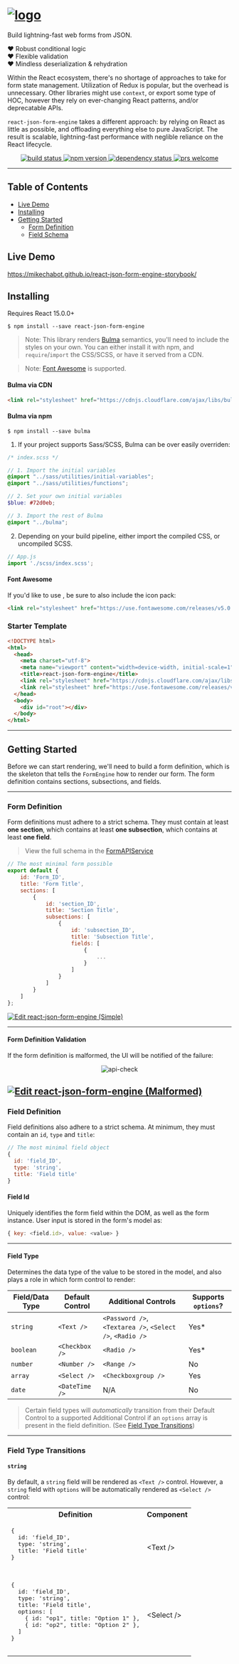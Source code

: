 # <a href='https://github.com/mikechabot/react-json-form-engine'><img src='https://raw.githubusercontent.com/mikechabot/react-json-form-engine-storybook/master/src/assets/banner_dark.png' alt='logo' aria-label='https://github.com/mikechabot/react-json-form-engine' /></a>

Build lightning-fast web forms from JSON.

:heart: Robust conditional logic 
<br/>
:heart: Flexible validation 
<br/>
:heart: Mindless deserialization & rehydration

Within the React ecosystem, there's no shortage of approaches to take for form state management. Utilization of Redux is popular, but the overhead is unnecessary. Other libraries might use `context`, or export some type of HOC, however they rely on ever-changing React patterns, and/or deprecatable APIs. 

`react-json-form-engine` takes a different approach: by relying on React as little as possible, and offloading everything else to pure JavaScript. The result is scalable, lightning-fast performance with neglible reliance on the React lifecycle.

<div align="center">  
  <a href="https://travis-ci.org/mikechabot/react-json-form-engine">
    <img src="https://travis-ci.org/mikechabot/react-json-form-engine.svg?branch=master" alt="build status" />
  </a>
  <a href="https://www.npmjs.com/package/react-json-form-engine">
    <img src="https://img.shields.io/npm/v/react-json-form-engine.svg" alt="npm version" />
  </a>
  <a href="https://david-dm.org/mikechabot/react-json-form-engine">
    <img src="https://david-dm.org/mikechabot/react-json-form-engine.svg" alt="dependency status" />
  </a>
  <a href="https://github.com/mikechabot/react-json-form-engine/pulls">
    <img src="https://img.shields.io/badge/PRs-welcome-brightgreen.svg?style=flat-square" alt="prs welcome" />
  </a>
</div>

----

## Table of Contents

- [Live Demo](#live-demo)
- [Installing](#installing)
- [Getting Started](#getting-started)
  - [Form Definition](#form-definition)
  - [Field Schema](#field-schema)  
  
## <a id="live-demo">Live Demo</a>

https://mikechabot.github.io/react-json-form-engine-storybook/

## <a id="installing">Installing</a>

Requires React 15.0.0+

`$ npm install --save react-json-form-engine`

> Note: This library renders [Bulma](https://bulma.io/documentation/overview/start/) semantics, you'll need to include the styles on your own. You can either install it with npm, and `require`/`import` the CSS/SCSS, or have it served from a CDN.

> Note: [Font Awesome](https://fontawesome.com) is supported.

#### Bulma via CDN

```html
<link rel="stylesheet" href="https://cdnjs.cloudflare.com/ajax/libs/bulma/0.7.1/css/bulma.min.css">
```

#### Bulma via npm 

`$ npm install --save bulma`

1. If your project supports Sass/SCSS, Bulma can be over easily overriden:

  ```scss
  /* index.scss */
  
  // 1. Import the initial variables
  @import "../sass/utilities/initial-variables";
  @import "../sass/utilities/functions";

  // 2. Set your own initial variables
  $blue: #72d0eb;

  // 3. Import the rest of Bulma
  @import "../bulma";
  ```

2. Depending on your build pipeline, either import the compiled CSS, or uncompiled SCSS.
 
  ```js
  // App.js
  import './scss/index.scss';
 ```

#### Font Awesome

If you'd like to use , be sure to also include the icon pack:

```html
<link rel="stylesheet" href="https://use.fontawesome.com/releases/v5.0.13/css/all.css">
```

### Starter Template

```html
<!DOCTYPE html>
<html>
  <head>
    <meta charset="utf-8">
    <meta name="viewport" content="width=device-width, initial-scale=1">
    <title>react-json-form-engine</title>
    <link rel="stylesheet" href="https://cdnjs.cloudflare.com/ajax/libs/bulma/0.7.1/css/bulma.min.css">
    <link rel="stylesheet" href="https://use.fontawesome.com/releases/v5.0.13/css/all.css">
  </head>
  <body>
    <div id="root"></div>
  </body>
</html>
```

----

## <a id="getting-started">Getting Started</a>

Before we can start rendering, we'll need to build a form definition, which is the skeleton that tells the `FormEngine` how to render our form. The form definition contains sections, subsections, and fields. 

----

### <a id="form-definition">Form Definition</a>

Form definitions must adhere to a strict schema. They must contain at least **one section**, which contains at least **one subsection**, which contains at least **one field**.

> View the full schema in the [FormAPIService](https://github.com/mikechabot/react-json-form-engine/blob/master/src/form/service/form-api-service.js#L27)

```js
// The most minimal form possible
export default {
    id: 'Form_ID',
    title: 'Form Title',
    sections: [
        {
            id: 'section_ID',
            title: 'Section Title',
            subsections: [
                {
                    id: 'subsection_ID',
                    title: 'Subsection Title',
                    fields: [
                        {
                            ...
                        }
                    ]
                }
            ]
        }
    ]
};
```

[![Edit react-json-form-engine (Simple)](https://codesandbox.io/static/img/play-codesandbox.svg)](https://codesandbox.io/s/n3wrwzpjo0)

---

#### <a id="form-schema-validation">Form Definition Validation</a>

If the form definition is malformed, the UI will be notified of the failure:

<div align="center">
<img src='https://raw.githubusercontent.com/mikechabot/react-json-form-engine-storybook/master/src/assets/form-engine-api-check.png' alt='api-check' aria-label='api-check' />
</div>

[![Edit react-json-form-engine (Malformed)](https://codesandbox.io/static/img/play-codesandbox.svg)](https://codesandbox.io/s/mm3y516258)
----

### <a id="field-schema">Field Definition</a>

Field definitions also adhere to a strict schema. At minimum, they must contain an `id`, `type` and `title`:

```js
// The most minimal field object
{
  id: 'field_ID',
  type: 'string',
  title: 'Field title'
}
```
#### Field Id

Uniquely identifies the form field within the DOM, as well as the form instance. User input is stored in the form's model as:

```js
{ key: <field.id>, value: <value> }
```

----

#### Field Type

Determines the data type of the value to be stored in the model, and also plays a role in which form control to render:

| Field/Data Type  | Default Control  | Additional Controls                                       | Supports `options`? |
|------------------|------------------|-----------------------------------------------------------|---------------------|
| `string`         | `<Text />`       | `<Password />`, `<Textarea />`, `<Select />`, `<Radio />` | Yes*                |
| `boolean`        | `<Checkbox />`   | `<Radio />`                                               | Yes*                |
| `number`         | `<Number />`     | `<Range />`                                               | No                  |
| `array`          | `<Select />`     | `<Checkboxgroup />`                                       | Yes                 |
| `date`           | `<DateTime />`   | N/A                                                       | No                  |

> Certain field types will *automatically* transition from their Default Control to a supported Additional Control if an `options` array is present in the field definition. (See [Field Type Transitions](#field-type-transitions))

----

### <a id="field-schema">Field Type Transitions</a>

#### `string`

By default, a `string` field will be rendered as `<Text />` control. However, a `string` field with `options` will be automatically rendered as `<Select />` control:

<table>
  <tr>
    <th>Definition</th>
    <th>Component</th>
  </tr>
  <tr>
    <td>
    <pre>
{
  id: 'field_ID',
  type: 'string',
  title: 'Field title'
}
    </pre>
    </td>
    <td>
      &lt;Text /&gt;
    </td>
  </tr>
  <tr>
    <td>
    <pre>
{
  id: 'field_ID',
  type: 'string',
  title: 'Field title',
  options: [
    { id: "op1", title: "Option 1" },
    { id: "op2", title: "Option 2" },
  ]
}
    </pre>
    </td>
    <td>
      &lt;Select /&gt;
    </td>
  <tr>
</table>

